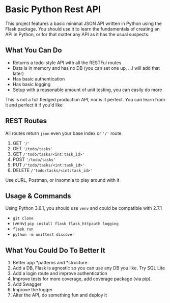 # Basic Python Rest API

This project features a basic minimal JSON API written in Python using the Flask package. You should use it to
learn the fundamentals of creating an API in Python, or for that matter any API as it has the usual suspects.

## What You Can Do

* Returns a todo-style API with all the RESTFul routes
* Data is in memory and has no DB (you can set one up, ...I will add that later)
* Has basic authentication
* Has basic logging
* Setup with a reasonable amount of unit testing, you can easily do more

This is not a full fledged production API, nor is it perfect. You can learn from it and perfect it if you'd like

##  REST Routes

All routes return `json` even your base index or `'/'` route. 

1. GET `'/'`
2. GET `'/todo/tasks'`
3. GET `/'todo/tasks/<int:task_id>'`
4. POST `'/todo/tasks'`
5. PUT `/'todo/tasks/<int:task_id>'`
6. DELETE `/'todo/tasks/<int:task_id>'`

Use cURL, Postman, or Insomnia to play around with it

##  Usage & Commands

Using Python 3.6.1, you should use `venv` and could be compatible with 2.7.1

* `git clone`
* (venv) `pip install flask flask_httpauth logging`
* `flask run`
* `python -m unittest discover`

## What You Could Do To Better It

1. Better app *patterns and *structure
2. Add a DB, Flask is agnostic so you can use any DB you like. Try SQL Lite
3. Add a login route and improve authentication
4. Improve tests for more coverage, add coverage package (via pip). 
5. Add Swagger
6. Improve the logger
7. Alter the API, do something fun and deploy it
